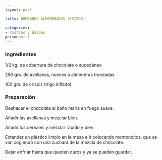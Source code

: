 ```yaml
---
layout: post

title: BOMBONES ALMENDRADOS (ERIZOS)

categories:
- Postres y dulces
personas: 6 
---
```


<h3>Ingredientes</h3>
1/2 kg. de cobertura de chocolate o sucedáneo

250 grs. de avellanas, nueces o almendras troceadas

100 grs. de crispis (trigo inflado)

<h3>Preparación</h3>
Deshacer el chocolate al baño maría en fuego suave.

Añadir las avellanas y mezclar bien.

Añadir los cereales y mezclar rápido y bien.

Extender un plástico limpio en la mesa e ir colocando montoncitos, que se van cogiendo con una cuchara de la mezcla de chocolate.

Dejar enfriar hasta que queden duros y ya se pueden guardar.

